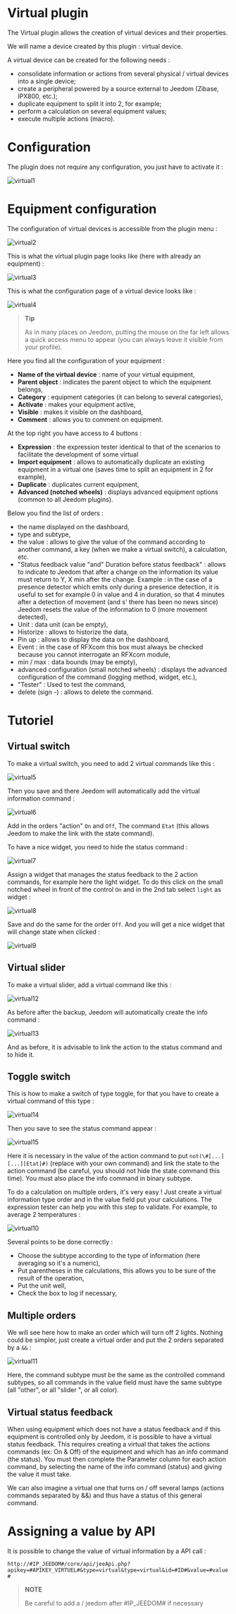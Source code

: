 # Virtual plugin

The Virtual plugin allows the creation of virtual devices and their properties.

We will name a device created by this plugin : virtual device.

A virtual device can be created for the following needs :

-   consolidate information or actions from several physical / virtual devices into a single device;
-   create a peripheral powered by a source external to Jeedom (Zibase, IPX800, etc.);
-   duplicate equipment to split it into 2, for example;
-   perform a calculation on several equipment values;
-   execute multiple actions (macro).

# Configuration

The plugin does not require any configuration, you just have to activate it :

![virtual1](./images/virtual1.png)

# Equipment configuration

The configuration of virtual devices is accessible from the plugin menu :

![virtual2](./images/virtual2.png)

This is what the virtual plugin page looks like (here with already an equipment) :

![virtual3](./images/virtual3.png)

This is what the configuration page of a virtual device looks like :

![virtual4](./images/virtual4.png)

> **Tip**
>
> As in many places on Jeedom, putting the mouse on the far left allows a quick access menu to appear (you can always leave it visible from your profile).

Here you find all the configuration of your equipment :

-   **Name of the virtual device** : name of your virtual equipment,
-   **Parent object** : indicates the parent object to which the equipment belongs,
-   **Category** : equipment categories (it can belong to several categories),
-   **Activate** : makes your equipment active,
-   **Visible** : makes it visible on the dashboard,
-   **Comment** : allows you to comment on equipment.

At the top right you have access to 4 buttons :

-   **Expression** : the expression tester identical to that of the scenarios to facilitate the development of some virtual
-   **Import equipment** : allows to automatically duplicate an existing equipment in a virtual one (saves time to split an equipment in 2 for example),
-   **Duplicate** : duplicates current equipment,
-   **Advanced (notched wheels)** : displays advanced equipment options (common to all Jeedom plugins).

Below you find the list of orders :

-   the name displayed on the dashboard,
-   type and subtype,
-   the value : allows to give the value of the command according to another command, a key (when we make a virtual switch), a calculation, etc.
-   "Status feedback value "and" Duration before status feedback" : allows to indicate to Jeedom that after a change on the information its value must return to Y, X min after the change. Example : in the case of a presence detector which emits only during a presence detection, it is useful to set for example 0 in value and 4 in duration, so that 4 minutes after a detection of movement (and s' there has been no news since) Jeedom resets the value of the information to 0 (more movement detected),
-   Unit : data unit (can be empty),
-   Historize : allows to historize the data,
-   Pin up : allows to display the data on the dashboard,
-   Event : in the case of RFXcom this box must always be checked because you cannot interrogate an RFXcom module,
-   min / max : data bounds (may be empty),
-   advanced configuration (small notched wheels) : displays the advanced configuration of the command (logging method, widget, etc.),
-   "Tester" : Used to test the command,
-   delete (sign -) : allows to delete the command.

# Tutoriel

## Virtual switch

To make a virtual switch, you need to add 2 virtual commands like this :

![virtual5](./images/virtual5.png)

Then you save and there Jeedom will automatically add the virtual information command :

![virtual6](./images/virtual6.png)

Add in the orders "action" ``On`` and ``Off``, The command ``Etat`` (this allows Jeedom to make the link with the state command).

To have a nice widget, you need to hide the status command :

![virtual7](./images/virtual7.png)

Assign a widget that manages the status feedback to the 2 action commands, for example here the light widget. To do this click on the small notched wheel in front of the control ``On`` and in the 2nd tab select ``light`` as widget :

![virtual8](./images/virtual8.png)

Save and do the same for the order ``Off``. And you will get a nice widget that will change state when clicked :

![virtual9](./images/virtual9.png)

## Virtual slider

To make a virtual slider, add a virtual command like this :

![virtual12](./images/virtual12.png)

As before after the backup, Jeedom will automatically create the info command :

![virtual13](./images/virtual13.png)

And as before, it is advisable to link the action to the status command and to hide it.

## Toggle switch

This is how to make a switch of type toggle, for that you have to create a virtual command of this type :

![virtual14](./images/virtual14.png)

Then you save to see the status command appear :

![virtual15](./images/virtual15.png)

Here it is necessary in the value of the action command to put ``not(\#[...][...][Etat]#)`` (replace with your own command) and link the state to the action command (be careful, you should not hide the state command this time). You must also place the info command in binary subtype.

To do a calculation on multiple orders, it's very easy ! Just create a virtual information type order and in the value field put your calculations. The expression tester can help you with this step to validate. For example, to average 2 temperatures :

![virtual10](./images/virtual10.png)

Several points to be done correctly :

-   Choose the subtype according to the type of information (here averaging so it's a numeric),
-   Put parentheses in the calculations, this allows you to be sure of the result of the operation,
-   Put the unit well,
-   Check the box to log if necessary,



## Multiple orders


We will see here how to make an order which will turn off 2 lights. Nothing could be simpler, just create a virtual order and put the 2 orders separated by a ``&&`` :

![virtual11](./images/virtual11.png)

Here, the command subtype must be the same as the controlled command subtypes, so all commands in the value field must have the same subtype (all "other", or all "slider ", or all color).

## Virtual status feedback

When using equipment which does not have a status feedback and if this equipment is controlled only by Jeedom, it is possible to have a virtual status feedback. This requires creating a virtual that takes the actions commands (ex: On & Off) of the equipment and which has an info command (the status). You must then complete the Parameter column for each action command, by selecting the name of the info command (status) and giving the value it must take.

We can also imagine a virtual one that turns on / off several lamps (actions commands separated by &&) and thus have a status of this general command.

# Assigning a value by API

It is possible to change the value of virtual information by a
API call :

``http://#IP_JEEDOM#/core/api/jeeApi.php?apikey=#APIKEY_VIRTUEL#&type=virtual&type=virtual&id=#ID#&value=#value#``

> **NOTE**
>
> Be careful to add a / jeedom after \#IP\_JEEDOM\# if necessary
